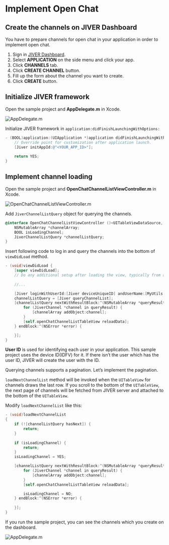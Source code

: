 # Implement Open Chat

## Create the channels on JIVER Dashboard

You have to prepare channels for open chat in your application in order to implement open chat.

1. Sign in [JIVER Dashboard](https://dashboard.jiver.co).
2. Select **APPLICATION** on the side menu and click your app.
3. Click **CHANNELS** tab.
4. Click **CREATE CHANNEL** button.
5. Fill up the form about the channel you want to create.
6. Click **CREATE** button.

 
## Initialize JIVER framework

Open the sample project and **AppDelegate.m** in Xcode.

![AppDelegate.m](./img/001_AppDelegate_m.png)

Initialize JIVER framework in ```application:didFinishLaunchingWithOptions:```

```objectivec
- (BOOL)application:(UIApplication *)application didFinishLaunchingWithOptions:(NSDictionary *)launchOptions {
    // Override point for customization after application launch.
    [Jiver initAppId:@"<YOUR_APP_ID>"];
    
    return YES;
}
```

## Implement channel loading

Open the sample project and **OpenChatChannelListViewController.m** in Xcode.

![OpenChatChannelListViewController.m](./img/003_OpenChatChannelListViewController_m_and_SharedPreference_m.png)

Add ```JiverChannelListQuery``` object for querying the channels.

```objectivec
@interface OpenChatChannelListViewController ()<UITableViewDataSource, UITableViewDelegate, UIImagePickerControllerDelegate> {
    NSMutableArray *channelArray;
    BOOL isLoadingChannel;
    JiverChannelListQuery *channelListQuery;
}
```

Insert following code to log in and query the channels into the bottom of ```viewDidLoad``` method.

```objectivec
- (void)viewDidLoad {
    [super viewDidLoad];
    // Do any additional setup after loading the view, typically from a nib.
    
    //...

    [Jiver loginWithUserId:[Jiver deviceUniqueID] andUserName:[MyUtils getUserName] andUserImageUrl:[MyUtils getUserProfileImage] andAccessToken:@""];
    channelListQuery = [Jiver queryChannelList];
    [channelListQuery nextWithResultBlock:^(NSMutableArray *queryResult) {
        for (JiverChannel *channel in queryResult) {
            [channelArray addObject:channel];
        }
        [self.openChatChannelListTableView reloadData];
    } endBlock:^(NSError *error) {

    }];
}
```

**User ID** is used for identifying each user in your application. This sample project uses the device ID(IDFV) for it. If there isn’t the user which has the user ID, JIVER will create the user with the ID.

Querying channels supports a pagination. Let’s implement the pagination.

```loadNextChannelList``` method will be invoked when the ```UITableView``` for channels draws the last row. If you scroll to the bottom of the ```UITableView```, the next page of channels will be fetched from JIVER server and attached to the bottom of the ```UITableView```.

Modify ```loadNextChannelList``` like this:

```objectivec
- (void)loadNextChannelList
{    
    if (![channelListQuery hasNext]) {
        return;
    }
    
    if (isLoadingChannel) {
        return;
    }
    isLoadingChannel = YES;

    [channelListQuery nextWithResultBlock:^(NSMutableArray *queryResult) {
        for (JiverChannel *channel in queryResult) {
            [channelArray addObject:channel];
        }
        [self.openChatChannelListTableView reloadData];

        isLoadingChannel = NO;
    } endBlock:^(NSError *error) {
        
    }];
}
```

If you run the sample project, you can see the channels which you create on the dashboard.

![AppDelegate.m](./img/001_AppDelegate_m.png)